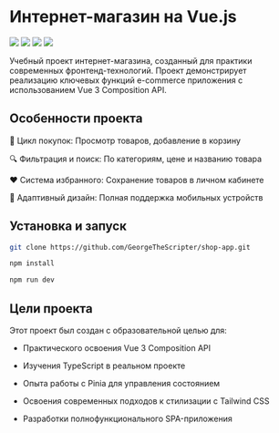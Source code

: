 # Интернет-магазин на Vue.js


![](https://img.shields.io/badge/TypeScript-5.x-blue)
![](https://img.shields.io/badge/Pinia-3.x-yellow)
![](https://img.shields.io/badge/Tailwind_CSS-4.x-38BDF8)
![](https://img.shields.io/badge/Vue.js-3.x-brightgreen)



Учебный проект интернет-магазина, созданный для практики современных фронтенд-технологий. Проект демонстрирует реализацию ключевых функций e-commerce приложения с использованием Vue 3 Composition API.

## Особенности проекта

🛒 Цикл покупок: Просмотр товаров, добавление в корзину

🔍 Фильтрация и поиск: По категориям, цене и названию товара

❤️ Система избранного: Сохранение товаров в личном кабинете

📱 Адаптивный дизайн: Полная поддержка мобильных устройств

## Установка и запуск


```bash
git clone https://github.com/GeorgeTheScripter/shop-app.git
```
```bash
npm install
```
```bash
npm run dev
```

## Цели проекта

Этот проект был создан с образовательной целью для:

- Практического освоения Vue 3 Composition API

- Изучения TypeScript в реальном проекте

- Опыта работы с Pinia для управления состоянием

- Освоения современных подходов к стилизации с Tailwind CSS

- Разработки полнофункционального SPA-приложения

